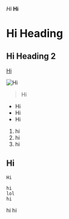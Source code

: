 *Hi*
**Hi**
# Hi Heading
## Hi Heading 2
[Hi](https://canvas.ucsd.edu/)

![Hi](https://png.pngtree.com/png-clipart/20190516/original/pngtree-hi-speech-bubble-stickers-png-image_3683582.jpg)
> Hi
* Hi
* Hi
* Hi

1. hi
2. hi
3. hi

Hi
---

`Hi`

```
hi
lol
hi
```
hi hi
